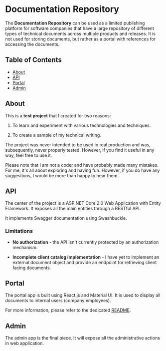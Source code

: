# Documentation Repository

The **Documentation Repository** can be used as a limited publishing platform for software companies that have a large repository of different types of technical documents across multiple products and releases. It is not used for storing documents, but rather as a portal with references for accessing the documents.

## Table of Contents

- [About](#about)
- [API](#api)
- [Portal](#portal)
- [Admin](#admin)

## About

This is a **test project** that I created for two reasons:

1. To learn and experiment with various technologies and techniques.

2. To create a sample of my technical writing.

The project was never intended to be used in real production and was, subsequently, never properly tested. However, if you find it useful in any way, feel free to use it.

Please note that I am not a coder and have probably made many mistakes. For me, it's all about exploring and having fun. However, if you do have any suggestions, I would be more than happy to hear them.

## API

The center of the project is a ASP.NET Core 2.0 Web Application with Entity Framework. It exposes all the main entities through a RESTful API.

It implements Swagger documentation using Swashbuckle.

### Limitations

- **No authorization** - the API isn't currently protected by an authorization mechanism.

- **Incomplete client catalog implementation** - I have yet to implement an external document object and provide an endpoint for retrieving client facing documents.

## Portal

The portal app is built using React.js and Material UI. It is used to display all documents to internal users (company employees).

For more information, please refer to the dedicated [README](portal/readme.md).

## Admin

The admin app is the final piece. It will expose all the administrative actions in web application.
